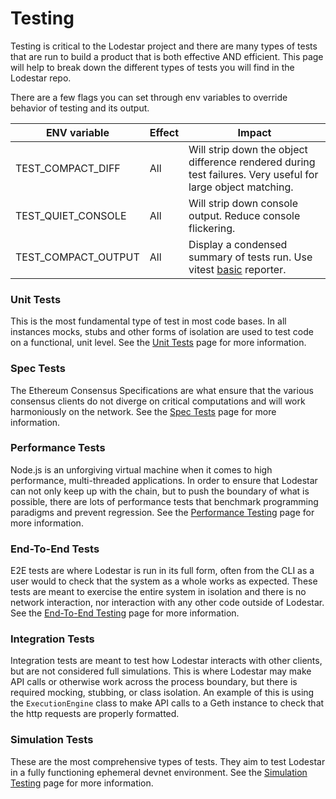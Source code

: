 # Testing

Testing is critical to the Lodestar project and there are many types of tests that are run to build a product that is both effective AND efficient. This page will help to break down the different types of tests you will find in the Lodestar repo.

There are a few flags you can set through env variables to override behavior of testing and its output.

| ENV variable        | Effect | Impact                                                                                                                    |
| ------------------- | ------ | ------------------------------------------------------------------------------------------------------------------------- |
| TEST_COMPACT_DIFF   | All    | Will strip down the object difference rendered during test failures. Very useful for large object matching.               |
| TEST_QUIET_CONSOLE  | All    | Will strip down console output. Reduce console flickering.                                                                |
| TEST_COMPACT_OUTPUT | All    | Display a condensed summary of tests run. Use vitest [basic](https://vitest.dev/guide/reporters#basic-reporter) reporter. |

### Unit Tests

This is the most fundamental type of test in most code bases. In all instances mocks, stubs and other forms of isolation are used to test code on a functional, unit level. See the [Unit Tests](./unit-tests.md) page for more information.

### Spec Tests

The Ethereum Consensus Specifications are what ensure that the various consensus clients do not diverge on critical computations and will work harmoniously on the network. See the [Spec Tests](./spec-tests.md) page for more information.

### Performance Tests

Node.js is an unforgiving virtual machine when it comes to high performance, multi-threaded applications. In order to ensure that Lodestar can not only keep up with the chain, but to push the boundary of what is possible, there are lots of performance tests that benchmark programming paradigms and prevent regression. See the [Performance Testing](./performance-tests.md) page for more information.

### End-To-End Tests

E2E tests are where Lodestar is run in its full form, often from the CLI as a user would to check that the system as a whole works as expected. These tests are meant to exercise the entire system in isolation and there is no network interaction, nor interaction with any other code outside of Lodestar. See the [End-To-End Testing](./end-to-end-tests.md) page for more information.

### Integration Tests

Integration tests are meant to test how Lodestar interacts with other clients, but are not considered full simulations. This is where Lodestar may make API calls or otherwise work across the process boundary, but there is required mocking, stubbing, or class isolation. An example of this is using the `ExecutionEngine` class to make API calls to a Geth instance to check that the http requests are properly formatted.

### Simulation Tests

These are the most comprehensive types of tests. They aim to test Lodestar in a fully functioning ephemeral devnet environment. See the [Simulation Testing](./simulation-tests.md) page for more information.
